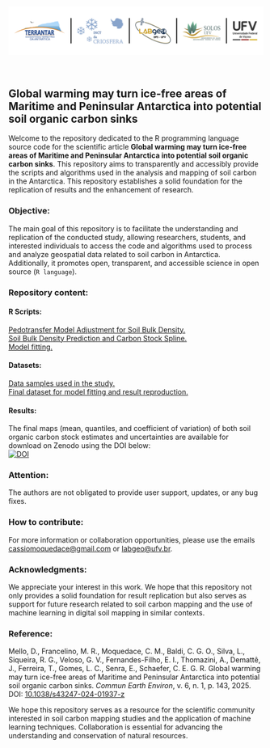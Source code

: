 
<p align="center">
<img src="./img/terrantar_labgeo.png" width="1200">
</p>

<p>&nbsp;</p>

## Global warming may turn ice-free areas of Maritime and Peninsular Antarctica into potential soil organic carbon sinks
Welcome to the repository dedicated to the R programming language source code for the scientific article **Global warming may turn ice-free areas of Maritime and Peninsular Antarctica into potential soil organic carbon sinks**. This repository aims to transparently and accessibly provide the scripts and algorithms used in the analysis and mapping of soil carbon in the Antarctica. This repository establishes a solid foundation for the replication of results and the enhancement of research.


### Objective:
The main goal of this repository is to facilitate the understanding and replication of the conducted study, allowing researchers, students, and interested individuals to access the code and algorithms used to process and analyze geospatial data related to soil carbon in Antarctica. Additionally, it promotes open, transparent, and accessible science in open source (`R language`).



### Repository content:
#### R Scripts:
[Pedotransfer Model Adjustment for Soil Bulk Density.](./pages/pedotransfer.md)<br>
[Soil Bulk Density Prediction and Carbon Stock Spline.](./pages/predict_spline.md)<br>
[Model fitting.](./pages/model_fit.md)<br>


#### Datasets:
[Data samples used in the study.](./datasets/dataset_soc_stock_antarctica.csv)<br>
[Final dataset for model fitting and result reproduction.](./datasets/ocs_yx.csv)<br>

#### Results:
The final maps (mean, quantiles, and coefficient of variation) of both soil organic carbon stock estimates and uncertainties are available for download on Zenodo using the DOI below:<br>
[![DOI](https://zenodo.org/badge/DOI/10.5281/zenodo.14004139.svg)](https://doi.org/10.5281/zenodo.14004139)


### Attention:
The authors are not obligated to provide user support, updates, or any bug fixes.


### How to contribute:
For more information or collaboration opportunities, please use the emails cassiomoquedace@gmail.com or labgeo@ufv.br.


### Acknowledgments:
We appreciate your interest in this work. We hope that this repository not only provides a solid foundation for result replication but also serves as support for future research related to soil carbon mapping and the use of machine learning in digital soil mapping in similar contexts.



### Reference:
Mello, D., Francelino, M. R., Moquedace, C. M., Baldi, C. G. O., Silva, L., Siqueira, R. G., Veloso, G. V., Fernandes-Filho, E. I., Thomazini, A., Demattê, J.,  Ferreira, T., Gomes, L. C., Senra, E., Schaefer, C. E. G. R.  Global warming may turn ice-free areas of Maritime and Peninsular Antarctica into potential soil organic carbon sinks. *Commun Earth Environ*, v. 6, n. 1, p. 143, 2025. DOI: [10.1038/s43247-024-01937-z](https://doi.org/10.1038/s43247-024-01937-z)


We hope this repository serves as a resource for the scientific community interested in soil carbon mapping studies and the application of machine learning techniques. Collaboration is essential for advancing the understanding and conservation of natural resources.
